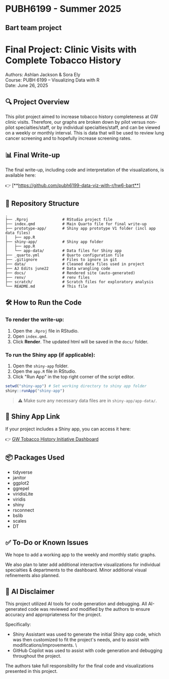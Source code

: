 # PUBH6199 - Summer 2025
## Bart team project


# Final Project: Clinic Visits with Complete Tobacco History

Authors: Ashlan Jackson & Sora Ely  
Course: PUBH 6199 – Visualizing Data with R  
Date: June 26, 2025


## 🔍 Project Overview

This pilot project aimed to increase tobacco history completeness at GW clinic visits. Therefore, our graphs are broken down by pilot versus non-pilot specialties/staff, or by individual specialties/staff, and can be viewed on a weekly or monthly interval. This is data that will be used to review lung cancer screening and to hopefully increase screening rates. 


## 📊 Final Write-up

The final write-up, including code and interpretation of the visualizations, is available here:

👉 [**https://github.com/pubh6199-data-viz-with-r/hw6-bart**]


## 📂 Repository Structure

```plaintext
.
├── .Rproj               # RStudio project file
├── index.qmd            # Main Quarto file for final write-up
├── prototype-app/       # Shiny app prototype V1 folder (incl app data files)
│   ├── app.R
├── shiny-app/           # Shiny app folder
│   ├── app.R
│   └── app-data/        # Data files for Shiny app
├── _quarto.yml          # Quarto configuration file
├── .gitignore           # Files to ignore in git
├── data/                # Cleaned data files used in project
├── AJ Edits june22      # Data wrangling code
├── docs/                # Rendered site (auto-generated)
├── renv/                # renv files
├── scratch/             # Scratch files for exploratory analysis         
└── README.md            # This file
```

## 🛠 How to Run the Code

### To render the write-up:

1. Open the `.Rproj` file in RStudio.
2. Open `index.qmd`.
3. Click **Render**. The updated html will be saved in the `docs/` folder.

### To run the Shiny app (if applicable):

1. Open the `shiny-app` folder.
2. Open the `app.R` file in RStudio.
3. Click "Run App" in the top right corner of the script editor.

```r
setwd("shiny-app") # Set working directory to shiny app folder
shiny::runApp("shiny-app")
```

> ⚠️ Make sure any necessary data files are in `shiny-app/app-data/`.


## 🔗 Shiny App Link

If your project includes a Shiny app, you can access it here:

👉 [GW Tobacco History Initiative Dashboard](https://srce-code.shinyapps.io/tobacco-hx-dashboard-PUBH6199/)


## 📦 Packages Used

- tidyverse
- janitor
- ggplot2
- ggrepel
- viridisLite
- viridis
- shiny 
- rsconnect
- bslib
- scales
- DT


## ✅ To-Do or Known Issues

We hope to add a working app to the weekly and monthly static graphs.

We also plan to later add additional interactive visualizations for individual specialties & departments to the dashboard.
Minor additional visual refinements also planned.


## 🤖 AI Disclaimer

This project utilized AI tools for code generation and debugging. All AI-generated code was reviewed and modified by the authors to ensure accuracy and appropriateness for the project.

Specifically: 
- Shiny Assistant was used to generate the initial Shiny app code, which was then customized to fit the project's needs, and to assist with modifications/improvements. \
- GitHub Copilot was used to assist with code generation and debugging throughout the project.

The authors take full responsibility for the final code and visualizations presented in this project.